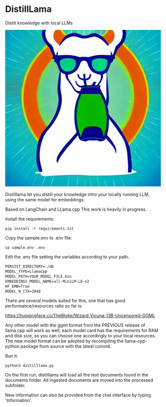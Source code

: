 # DistillLama

Distill knowledge with local LLMs


![meme](assets/drinking_lama.jpeg)



Distilllama let you distill your knowledge intro your locally running LLM, using the same model for embeddings. 

Based on LangChain and LLama.cpp This work is heavily in progress.


Install the requirements:
```shell
pip install -r requirements.txt
```

Copy the sample.env to .env file:
```shell
cp sample.env .env
```

Edit the .env file setting the variables according to your path.

```shell
PERSIST_DIRECTORY=./db
MODEL_TYPE=LlamaCpp
MODEL_PATH=YOUR_MODEL_FILE.bin
EMBEDDINGS_MODEL_NAME=all-MiniLM-L6-v2
HF_EMB=True
MODEL_N_CTX=2048
```

There are several models suited for this, one that has good performance/resources ratio so far is:

https://huggingface.co/TheBloke/Wizard-Vicuna-13B-Uncensored-GGML

Any other model with the ggml format from the PREVIOUS release of llama.cpp will work as well, each model card has the requirements for RAM and disk size, so you can choose one accordingly to your local resources.
The new model format can be adopted by recompiling the llama-cpp-python package from source with the latest commit.


Run it:
```shell
python3 distilllama.py
```

On the first run, distilllama will load all the text documents found in the documents folder.
All ingested documents are moved into the processed subfolder.

New information can also be provided from the chat interface by typing 'Information'.
